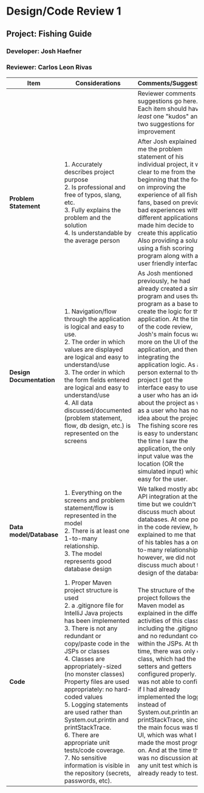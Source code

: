 # Design/Code Review 1

## Project: Fishing Guide

### Developer: Josh Haefner

### Reviewer: Carlos Leon Rivas

|Item |Considerations| Comments/Suggestions                                                                                                                                                                                                                                                                                                                                                                                                                                                                                                                                                                                                                      |
|--------|---------|-------------------------------------------------------------------------------------------------------------------------------------------------------------------------------------------------------------------------------------------------------------------------------------------------------------------------------------------------------------------------------------------------------------------------------------------------------------------------------------------------------------------------------------------------------------------------------------------------------------------------------------------|
||| Reviewer comments and suggestions go here. Each item should have *at least* one "kudos" and two suggestions for improvement                                                                                                                                                                                                                                                                                                                                                                                                                                                                                                               |
|**Problem Statement**|1. Accurately describes project purpose<br> 2. Is professional and free of typos, slang, etc.<br> 3. Fully explains the problem and the solution<br> 4. Is understandable by the average person| After Josh explained to me the problem statement of his individual project, it was clear to me from the beginning that the focus on improving the experience of all fishing fans, based on previous bad experiences with different applications, made him decide to create this application. Also providing a solution using a fish scoring program along with a user friendly interface.                                                                                                                                                                                                                                                 |
|**Design Documentation**|1. Navigation/flow through the application is logical and easy to use. <br>2. The order in which values are displayed are logical and easy to understand/use <br>3. The order in which the form fields entered are logical and easy to understand/use<br>4. All data discussed/documented (problem statement, flow, db design, etc.) is represented on the screens | As Josh mentioned previously, he had already created a similar program and uses that program as a base to create the logic for this application. At the time of the code review, Josh's main focus was more on the UI of the application, and then integrating the application logic. As a person external to the project I got the interface easy to use for a user who has an idea about the project as well as a user who has no idea about the project. The fishing score result is easy to understand. At the time I saw the application, the only input value was the location (OR the simulated input) which is easy for the user. |
|**Data model/Database**|1. Everything on the screens and problem statement/flow is represented in the model <br> 2. There is at least one 1-to-many relationship.<br> 3. The model represents good database design <br>| We talked mostly about API integration at the time but we couldn't discuss much about databases. At one point in the code review, he explained to me that one of his tables has a one-to-many relationship, however, we did not discuss much about the design of the database.                                                                                                                                                                                                                                                                                                                                                            |
|**Code**|1. Proper Maven project structure is used<br> 2. a .gitignore file for IntelliJ Java projects has been implemented <br> 3. There is not any redundant or copy/paste code in the JSPs or classes<br> 4. Classes are appropriately-sized (no monster classes)<br> Property files are used appropriately: no hard-coded values <br> 5. Logging statements are used rather than System.out.println and printStackTrace.<br> 6. There are appropriate unit tests/code coverage.  7. No sensitive information is visible in the repository (secrets, passwords, etc). | The structure of the project follows the Maven model as explained in the different activities of this class, including the .gitignore, and no redundant code within the JSPs. At the time, there was only one class, which had the setters and getters configured properly. I was not able to confirm if I had already implemented the loggers instead of System.out.println and printStackTrace, since the main focus was the UI, which was what I had made the most progress on. And at the time there was no discussion about any unit test which is already ready to test.                                                            |